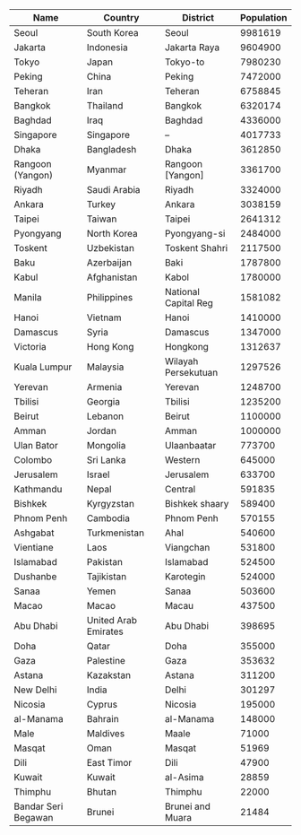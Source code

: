 | Name | Country | District | Population |
| --- | --- | --- | --- |
| Seoul | South Korea | Seoul | 9981619 |  |
| Jakarta | Indonesia | Jakarta Raya | 9604900 |  |
| Tokyo | Japan | Tokyo-to | 7980230 |  |
| Peking | China | Peking | 7472000 |  |
| Teheran | Iran | Teheran | 6758845 |  |
| Bangkok | Thailand | Bangkok | 6320174 |  |
| Baghdad | Iraq | Baghdad | 4336000 |  |
| Singapore | Singapore | – | 4017733 |  |
| Dhaka | Bangladesh | Dhaka | 3612850 |  |
| Rangoon (Yangon) | Myanmar | Rangoon [Yangon] | 3361700 |  |
| Riyadh | Saudi Arabia | Riyadh | 3324000 |  |
| Ankara | Turkey | Ankara | 3038159 |  |
| Taipei | Taiwan | Taipei | 2641312 |  |
| Pyongyang | North Korea | Pyongyang-si | 2484000 |  |
| Toskent | Uzbekistan | Toskent Shahri | 2117500 |  |
| Baku | Azerbaijan | Baki | 1787800 |  |
| Kabul | Afghanistan | Kabol | 1780000 |  |
| Manila | Philippines | National Capital Reg | 1581082 |  |
| Hanoi | Vietnam | Hanoi | 1410000 |  |
| Damascus | Syria | Damascus | 1347000 |  |
| Victoria | Hong Kong | Hongkong | 1312637 |  |
| Kuala Lumpur | Malaysia | Wilayah Persekutuan | 1297526 |  |
| Yerevan | Armenia | Yerevan | 1248700 |  |
| Tbilisi | Georgia | Tbilisi | 1235200 |  |
| Beirut | Lebanon | Beirut | 1100000 |  |
| Amman | Jordan | Amman | 1000000 |  |
| Ulan Bator | Mongolia | Ulaanbaatar | 773700 |  |
| Colombo | Sri Lanka | Western | 645000 |  |
| Jerusalem | Israel | Jerusalem | 633700 |  |
| Kathmandu | Nepal | Central | 591835 |  |
| Bishkek | Kyrgyzstan | Bishkek shaary | 589400 |  |
| Phnom Penh | Cambodia | Phnom Penh | 570155 |  |
| Ashgabat | Turkmenistan | Ahal | 540600 |  |
| Vientiane | Laos | Viangchan | 531800 |  |
| Islamabad | Pakistan | Islamabad | 524500 |  |
| Dushanbe | Tajikistan | Karotegin | 524000 |  |
| Sanaa | Yemen | Sanaa | 503600 |  |
| Macao | Macao | Macau | 437500 |  |
| Abu Dhabi | United Arab Emirates | Abu Dhabi | 398695 |  |
| Doha | Qatar | Doha | 355000 |  |
| Gaza | Palestine | Gaza | 353632 |  |
| Astana | Kazakstan | Astana | 311200 |  |
| New Delhi | India | Delhi | 301297 |  |
| Nicosia | Cyprus | Nicosia | 195000 |  |
| al-Manama | Bahrain | al-Manama | 148000 |  |
| Male | Maldives | Maale | 71000 |  |
| Masqat | Oman | Masqat | 51969 |  |
| Dili | East Timor | Dili | 47900 |  |
| Kuwait | Kuwait | al-Asima | 28859 |  |
| Thimphu | Bhutan | Thimphu | 22000 |  |
| Bandar Seri Begawan | Brunei | Brunei and Muara | 21484 |  |
